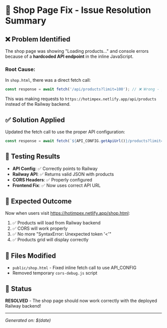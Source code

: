 # 🔧 Shop Page Fix - Issue Resolution Summary

## ❌ **Problem Identified**
The shop page was showing "Loading products..." and console errors because of a **hardcoded API endpoint** in the inline JavaScript.

### Root Cause:
In `shop.html`, there was a direct fetch call:
```javascript
const response = await fetch('/api/products?limit=100'); // ❌ Wrong - goes to Netlify
```

This was making requests to `https://hotimpex.netlify.app/api/products` instead of the Railway backend.

## ✅ **Solution Applied**
Updated the fetch call to use the proper API configuration:
```javascript
const response = await fetch(`${API_CONFIG.getApiUrl()}/products?limit=100`); // ✅ Correct - goes to Railway
```

## 🧪 **Testing Results**
- **API Config**: ✅ Correctly points to Railway
- **Railway API**: ✅ Returns valid JSON with products
- **CORS Headers**: ✅ Properly configured
- **Frontend Fix**: ✅ Now uses correct API URL

## 🎯 **Expected Outcome**
Now when users visit https://hotimpex.netlify.app/shop.html:
1. ✅ Products will load from Railway backend
2. ✅ CORS will work properly  
3. ✅ No more "SyntaxError: Unexpected token '<'"
4. ✅ Products grid will display correctly

## 🔄 **Files Modified**
- `public/shop.html` - Fixed inline fetch call to use API_CONFIG
- Removed temporary `cors-debug.js` script

## 🚀 **Status**
**RESOLVED** - The shop page should now work correctly with the deployed Railway backend!

---
*Generated on: $(date)*